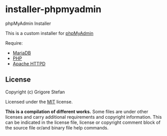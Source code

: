 # installer-phpmyadmin
phpMyAdmin Installer

This is a custom installer for [phpMyAdmin](https://www.phpmyadmin.net/)

Require:
* [MariaDB](https://github.com/g-stefan/installer-mariadb)
* [PHP](https://github.com/g-stefan/installer-php)
* [Apache HTTPD](https://github.com/g-stefan/installer-apache-httpd)

## License

Copyright (c) Grigore Stefan

Licensed under the [MIT](LICENSE) license.

**This is a compilation of different works.**
Some files are under other licenses and carry additional requirements and copyright information.
This can be indicated in the license file, license or copyright comment block of the source file or/and binary file help commands.

